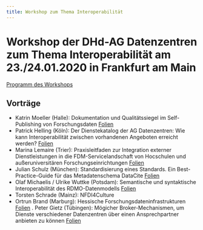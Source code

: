 ```yaml
---
title: Workshop zum Thema Interoperabilität
---
```


# Workshop der DHd-AG Datenzentren zum Thema Interoperabilität am 23./24.01.2020 in Frankfurt am Main

[Programm des Workshops](https://dhd-ag-datenzentren.github.io/workshop-2020/programm.pdf)

## Vorträge

- Katrin Moeller (Halle): Dokumentation und Qualitätssiegel im Self-Publishing von Forschungsdaten [Folien](https://dhd-ag-datenzentren.github.io/workshop-2020/moeller.pdf)
- Patrick Helling (Köln): Der Dienstekatalog der AG Datenzentren: Wie kann Interoperabilität zwischen vorhandenen Angeboten erreicht werden? [Folien](https://dhd-ag-datenzentren.github.io/workshop-2020/helling.pdf)
- Marina Lemaire (Trier): Praxisleitfaden zur Integration externer Dienstleistungen in die FDM-Servicelandschaft von Hocschulen und außeruniversitären Forschungseinrichtungen [Folien](https://dhd-ag-datenzentren.github.io/workshop-2020/lemaire.pdf)
- Julian Schulz (München): Standardisierung eines Standards. Ein Best-Practice-Guide für das Metadatenschema DataCite [Folien](https://dhd-ag-datenzentren.github.io/workshop-2020/schulz.pdf)
- Olaf Michaelis / Ulrike Wuttke (Potsdam): Semantische und syntaktische Interoperabilität des RDMO-Datenmodells [Folien](https://dhd-ag-datenzentren.github.io/workshop-2020/michaelis-wuttke.pdf)
- Torsten Schrade (Mainz): NFDI4Culture
- Ortrun Brand (Marburg): Hessische Forschungsdateninfrastrukturen [Folien](https://dhd-ag-datenzentren.github.io/workshop-2020/brand.pdf)
. Peter Gietz (Tübingen): Mögicher Broker-Mechanismen, um Dienste verschiedener Datenzentren über einen Ansprechpartner anbieten zu können [Folien](https://dhd-ag-datenzentren.github.io/workshop-2020/gietz.pdf)
